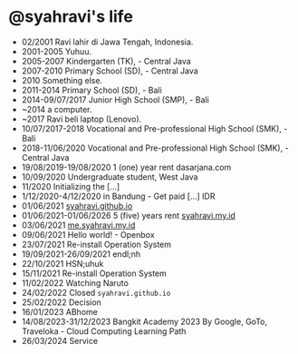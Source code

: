 @syahravi's life
===============

- 02/2001 Ravi lahir di Jawa Tengah, Indonesia.
- 2001-2005 Yuhuu.
- 2005-2007 Kindergarten (TK), - Central Java
- 2007-2010 Primary School (SD), - Central Java
- 2010 Something else.
- 2011-2014 Primary School (SD), - Bali
- 2014-09/07/2017 Junior High School (SMP), - Bali
- ~2014 a computer.
- ~2017 Ravi beli laptop (Lenovo).
- 10/07/2017-2018 Vocational and  Pre-professional High School (SMK), - Bali
- 2018-11/06/2020 Vocational and Pre-professional High School (SMK), - Central Java
- 19/08/2019-19/08/2020 1 (one) year rent dasarjana.com
- 10/09/2020 Undergraduate student, West Java
- 11/2020 Initializing the [...]
- 1/12/2020-4/12/2020 in Bandung - Get paid [...] IDR
- 01/06/2021 [syahravi.github.io](https://syahravi.github.io)
- 01/06/2021-01/06/2026 5 (five) years rent [syahravi.my.id](https://syahravi.my.id)
- 03/06/2021 [me.syahravi.my.id](/)
- 09/06/2021 Hello world! - Openbox
- 23/07/2021 Re-install Operation System
- 19/09/2021-26/09/2021 endl;nh
- 22/10/2021 HSN;uhuk
- 15/11/2021 Re-install Operation System
- 11/02/2022 Watching Naruto
- 24/02/2022 Closed `syahravi.github.io`
- 25/02/2022 Decision
- 16/01/2023 ABhome
- 14/08/2023-31/12/2023 Bangkit Academy 2023 By Google, GoTo, Traveloka - Cloud Computing Learning Path
- 26/03/2024 Service